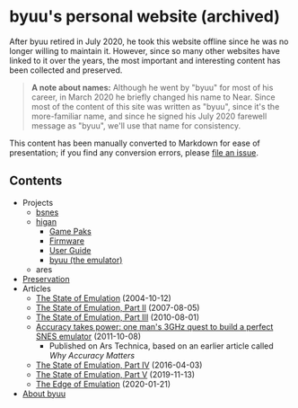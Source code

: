 # byuu's personal website (archived)

After byuu retired in July 2020,
he took this website offline
since he was no longer willing to maintain it.
However,
since so many other websites have linked to it over the years,
the most important and interesting content has been collected and preserved.

> **A note about names:**
> Although he went by "byuu" for most of his career,
> in March 2020 he briefly changed his name to Near.
> Since most of the content of this site was written as "byuu",
> since it's the more-familiar name,
> and since he signed his July 2020 farewell message as "byuu",
> we'll use that name for consistency.

This content has been manually converted to Markdown for ease of presentation;
if you find any conversion errors,
please [file an issue](https://github.com/byuu/byuu.org).

## Contents

  - Projects
      - [bsnes](./bsnes)
      - [higan](./higan)
          - [Game Paks](./higan/game-paks/)
          - [Firmware](./higan/firmware/)
          - [User Guide](./higan/user-guide/)
          - [byuu (the emulator)](./byuu)
      - ares
  - [Preservation](./preservation/)
  - Articles
      - [The State of Emulation](./articles/state-of-emulation/) (2004-10-12)
      - [The State of Emulation, Part II](./articles/state-of-emulation-ii/) (2007-08-05)
      - [The State of Emulation, Part III](./articles/state-of-emulation-iii/) (2010-08-01)
      - [Accuracy takes power: one man's 3GHz quest to build a perfect SNES emulator](https://arstechnica.com/gaming/2011/08/accuracy-takes-power-one-mans-3ghz-quest-to-build-a-perfect-snes-emulator/) (2011-10-08)
          - Published on Ars Technica, based on an earlier article called *Why Accuracy Matters*
      - [The State of Emulation, Part IV](./articles/state-of-emulation-iv/) (2016-04-03)
      - [The State of Emulation, Part V](./articles/state-of-emulation-v/) (2019-11-13)
      - [The Edge of Emulation](./articles/edge-of-emulation/) (2020-01-21)
  - [About byuu](./about/)
